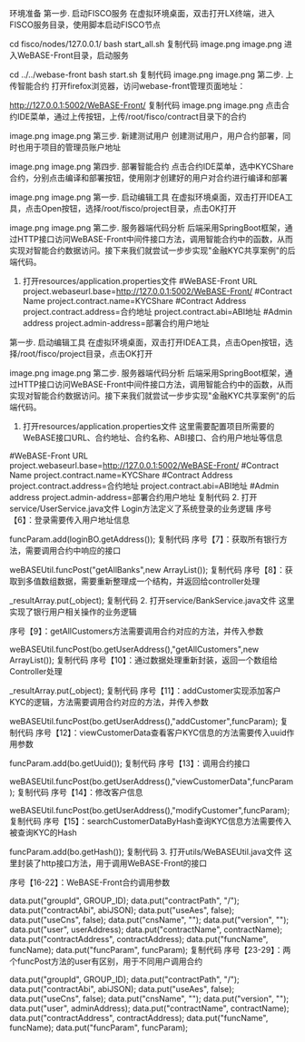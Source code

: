 环境准备
第一步. 启动FISCO服务
在虚拟环境桌面，双击打开LX终端，进入FISCO服务目录，使用脚本启动FISCO节点

cd fisco/nodes/127.0.0.1/
bash start_all.sh
复制代码
image.png
image.png
进入WeBASE-Front目录，启动服务

cd ../../webase-front
bash start.sh
复制代码
image.png
image.png
第二步. 上传智能合约
打开firefox浏览器，访问webase-front管理页面地址：

http://127.0.0.1:5002/WeBASE-Front/
复制代码
image.png
image.png
点击合约IDE菜单，通过上传按钮，上传/root/fisco/contract目录下的合约

image.png
image.png
第三步. 新建测试用户
创建测试用户，用户合约部署，同时也用于项目的管理员账户地址

image.png
image.png
第四步. 部署智能合约
点击合约IDE菜单，选中KYCShare合约，分别点击编译和部署按钮，使用刚才创建好的用户对合约进行编译和部署

image.png
image.png
第一步. 启动编辑工具
在虚拟环境桌面，双击打开IDEA工具，点击Open按钮，选择/root/fisco/project目录，点击OK打开

image.png
image.png
第二步. 服务器端代码分析
后端采用SpringBoot框架，通过HTTP接口访问WeBASE-Front中间件接口方法，调用智能合约中的函数，从而实现对智能合约数据访问。接下来我们就尝试一步步实现"金融KYC共享案例"的后端代码。

1. 打开resources/application.properties文件
#WeBASE-Front URL
project.webaseurl.base=http://127.0.0.1:5002/WeBASE-Front/
#Contract Name
project.contract.name=KYCShare
#Contract Address
project.contract.address=合约地址
project.contract.abi=ABI地址
#Admin address
project.admin-address=部署合约用户地址


第一步. 启动编辑工具
在虚拟环境桌面，双击打开IDEA工具，点击Open按钮，选择/root/fisco/project目录，点击OK打开

image.png
image.png
第二步. 服务器端代码分析
后端采用SpringBoot框架，通过HTTP接口访问WeBASE-Front中间件接口方法，调用智能合约中的函数，从而实现对智能合约数据访问。接下来我们就尝试一步步实现"金融KYC共享案例"的后端代码。

1. 打开resources/application.properties文件
这里需要配置项目所需要的WeBASE接口URL、合约地址、合约名称、ABI接口、合约用户地址等信息

#WeBASE-Front URL
project.webaseurl.base=http://127.0.0.1:5002/WeBASE-Front/
#Contract Name
project.contract.name=KYCShare
#Contract Address
project.contract.address=合约地址
project.contract.abi=ABI地址
#Admin address
project.admin-address=部署合约用户地址
复制代码
2. 打开service/UserService.java文件
Login方法定义了系统登录的业务逻辑
序号【6】：登录需要传入用户地址信息

funcParam.add(loginBO.getAddress());
复制代码
序号【7】：获取所有银行方法，需要调用合约中响应的接口

weBASEUtil.funcPost("getAllBanks",new ArrayList());
复制代码
序号【8】：获取到多值数组数据，需要重新整理成一个结构，并返回给controller处理

_resultArray.put(_object);
复制代码
2. 打开service/BankService.java文件
这里实现了银行用户相关操作的业务逻辑

序号【9】：getAllCustomers方法需要调用合约对应的方法，并传入参数

weBASEUtil.funcPost(bo.getUserAddress(),"getAllCustomers",new ArrayList());
复制代码
序号【10】：通过数据处理重新封装，返回一个数组给Controller处理

_resultArray.put(_object);
复制代码
序号【11】：addCustomer实现添加客户KYC的逻辑，方法需要调用合约对应的方法，并传入参数

weBASEUtil.funcPost(bo.getUserAddress(),"addCustomer",funcParam);
复制代码
序号【12】：viewCustomerData查看客户KYC信息的方法需要传入uuid作用参数

funcParam.add(bo.getUuid());
复制代码
序号【13】：调用合约接口

weBASEUtil.funcPost(bo.getUserAddress(),"viewCustomerData",funcParam);
复制代码
序号【14】：修改客户信息

weBASEUtil.funcPost(bo.getUserAddress(),"modifyCustomer",funcParam);
复制代码
序号【15】：searchCustomerDataByHash查询KYC信息方法需要传入被查询KYC的Hash

funcParam.add(bo.getHash());
复制代码
3. 打开utils/WeBASEUtil.java文件
这里封装了http接口方法，用于调用WeBASE-Front的接口

序号【16-22】：WeBASE-Front合约调用参数

data.put("groupId", GROUP_ID);
data.put("contractPath", "/");
data.put("contractAbi", abiJSON);
data.put("useAes", false);
data.put("useCns", false);
data.put("cnsName", "");
data.put("version", "");
data.put("user", userAddress);
data.put("contractName", contractName);
data.put("contractAddress", contractAddress);
data.put("funcName", funcName);
data.put("funcParam", funcParam);
复制代码
序号【23-29】：两个funcPost方法的user有区别，用于不同用户调用合约

data.put("groupId", GROUP_ID);
data.put("contractPath", "/");
data.put("contractAbi", abiJSON);
data.put("useAes", false);
data.put("useCns", false);
data.put("cnsName", "");
data.put("version", "");
data.put("user", adminAddress);
data.put("contractName", contractName);
data.put("contractAddress", contractAddress);
data.put("funcName", funcName);
data.put("funcParam", funcParam);